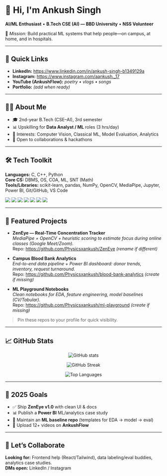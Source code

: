 # 👋 Hi, I'm Ankush Singh

**AI/ML Enthusiast** • **B.Tech CSE (AI) — BBD University** • **NSS Volunteer**

🎯 *Mission:* Build practical ML systems that help people—on campus, at home, and in hospitals.

---

## 🔗 Quick Links
- **LinkedIn:** https://www.linkedin.com/in/ankush-singh-b1349129a  
- **Instagram:** https://www.instagram.com/aankush._17  
- **YouTube (AnkushFlow):** *poetry • vlogs • songs*  
- **Portfolio:** *(add when ready)*

---

## 🧑‍💻 About Me
- 🎓 2nd-year B.Tech (CSE–AI), 3rd semester  
- 📊 Upskilling for **Data Analyst / ML** roles (3 hrs/day)  
- 🧠 Interests: Computer Vision, Classical ML, Model Evaluation, Analytics  
- 🤝 Open to collaborations & hackathons

---

## 🛠️ Tech Toolkit
**Languages:** C, C++, Python  
**Core CS:** DBMS, OS, COA, ML, SNT (Math)  
**Tools/Libraries:** scikit-learn, pandas, NumPy, OpenCV, MediaPipe, Jupyter, Power BI, Git/GitHub, VS Code

<p align="left">
  <img src="https://img.shields.io/badge/Python-3776AB?logo=python&logoColor=white" />
  <img src="https://img.shields.io/badge/scikit--learn-F7931E?logo=scikitlearn&logoColor=white" />
  <img src="https://img.shields.io/badge/pandas-150458?logo=pandas&logoColor=white" />
  <img src="https://img.shields.io/badge/NumPy-013243?logo=numpy&logoColor=white" />
  <img src="https://img.shields.io/badge/OpenCV-5C3EE8?logo=opencv&logoColor=white" />
  <img src="https://img.shields.io/badge/Power%20BI-F2C811?logo=powerbi&logoColor=black" />
  <img src="https://img.shields.io/badge/Git-F05032?logo=git&logoColor=white" />
</p>

---

## 🚀 Featured Projects

- **ZenEye — Real-Time Concentration Tracker**  
  *MediaPipe + OpenCV + heuristic scoring to estimate focus during online classes (Google Meet/Zoom).*  
  Repo: https://github.com/Physicsxankush/ZenEye *(rename if different)*

- **Campus Blood Bank Analytics**  
  *End-to-end data pipeline + Power BI dashboard: donor trends, inventory, request turnaround.*  
  Repo: https://github.com/Physicsxankush/blood-bank-analytics *(create if missing)*

- **ML Playground Notebooks**  
  *Clean notebooks for EDA, feature engineering, model baselines (CV/Tabular).*  
  Repo: https://github.com/Physicsxankush/ml-playground *(create if missing)*

> Pin these repos to your profile for quick visibility.

---

## 📈 GitHub Stats
<p align="center">
  <img src="https://github-readme-stats.vercel.app/api?username=SinghAnkush-Dev&show_icons=true" alt="GitHub stats" />
</p>
<p align="center">
  <img src="https://github-readme-streak-stats.herokuapp.com/?user=SinghAnkush-Dev" alt="GitHub Streak" />
</p>
<p align="center">
  <img src="https://github-readme-stats.vercel.app/api/top-langs/?username=SinghAnkush-Dev&layout=compact" alt="Top Languages" />
</p>

---

## 🎯 2025 Goals
- ✅ Ship **ZenEye v1.0** with clean UI & docs  
- 📊 Publish a **Power BI** ML/analytics case study  
- 🧪 Maintain an **ML baseline repo** (templates for EDA → model → eval)  
- 🎥 Upload 12+ videos on **AnkushFlow**

---

## 🤝 Let’s Collaborate
**Looking for:** Frontend help (React/Tailwind), data labeling/eval buddies, analytics case studies.  
**DMs open:** LinkedIn / Instagram

